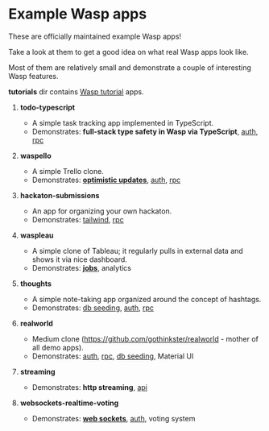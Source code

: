 Example Wasp apps
=================

These are officially maintained example Wasp apps!

Take a look at them to get a good idea on what real Wasp apps look like.

Most of them are relatively small and demonstrate a couple of interesting Wasp features.

**tutorials** dir contains [Wasp tutorial](https://wasp-lang.dev/docs/tutorial/create) apps.

1. **todo-typescript**
    - A simple task tracking app implemented in TypeScript.
    - Demonstrates: **full-stack type safety in Wasp via TypeScript**, [auth](https://wasp-lang.dev/docs/auth/overview), [rpc](https://wasp-lang.dev/docs/data-model/operations/overview)

2. **waspello**
    - A simple Trello clone.
    - Demonstrates: **[optimistic updates](https://wasp-lang.dev/docs/data-model/operations/actions#the-useaction-hook-and-optimistic-updates)**, [auth](https://wasp-lang.dev/docs/auth/overview), [rpc](https://wasp-lang.dev/docs/data-model/operations/overview)

3. **hackaton-submissions**
    - An app for organizing your own hackaton.
    - Demonstrates: [tailwind](https://wasp-lang.dev/docs/project/css-frameworks#tailwind), [rpc](https://wasp-lang.dev/docs/data-model/operations/overview)

4. **waspleau**
    - A simple clone of Tableau; it regularly pulls in external data and shows it via nice dashboard.
    - Demonstrates: **[jobs](https://wasp-lang.dev/docs/advanced/jobs)**, analytics

5. **thoughts**
    - A simple note-taking app organized around the concept of hashtags.
    - Demonstrates: [db seeding](https://wasp-lang.dev/docs/data-model/backends#seeding-the-database), [auth](https://wasp-lang.dev/docs/auth/overview), [rpc](https://wasp-lang.dev/docs/data-model/operations/overview)

6. **realworld**
    - Medium clone (https://github.com/gothinkster/realworld - mother of all demo apps).
    - Demonstrates: [auth](https://wasp-lang.dev/docs/auth/overview), [rpc](https://wasp-lang.dev/docs/data-model/operations/overview), [db seeding](https://wasp-lang.dev/docs/data-model/backends#seeding-the-database), Material UI

7. **streaming**
    - Demonstrates: **http streaming**, [api](https://wasp-lang.dev/docs/advanced/apis)

8. **websockets-realtime-voting**
    - Demonstrates: **[web sockets](https://wasp-lang.dev/docs/advanced/web-sockets)**, [auth](https://wasp-lang.dev/docs/auth/overview), voting system
